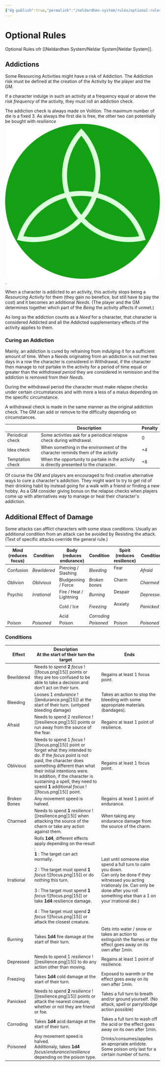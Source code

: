 ```yaml
---
{"dg-publish":true,"permalink":"/neldardhen-system/rules/optional-rules/"}
---
```


# Optional Rules
Optional Rules ofr [[Neldardhen System/Neldar System\|Neldar System]].
## Addictions
Some Resourcing Activities might have a risk of Addiction. The Addiction risk must be defined at the creation of the Activity by the player and the GM.

If a character indulge in such an activity at a frequency equal or above the _risk frequency_ of the activity, they must roll an addiction check.

The addiction check is always made on Volition. The maximum number of die is a fixed 3. As always the first die is free, the other two can potentially be bought with _resilience_ ![resilience.png|15](/img/user/Images/resilience.png).

When a character is addicted to an activity, this activity stops being a _Resourcing Activity_ for them (they gain no benefice, but still have to pay the cost) and it becomes an additional _Needs_. (The player and the GM determines together which part of the _Being_ the activity affects if unmet.)

As long as the addiction counts as a _Need_ for a character, that character is considered Addicted and all the Addicted supplementary effects of the activity applies to them.

### Curing an Addiction
Mainly, an addiction is cured by refraining from indulging it for a sufficient amount of time. When a _Needs_ originating from an addiction is not met two days in a row the character is considered in Withdrawal, if the character then manage to not partake in the activity for a period of time equal or greater than the _withdrawal period_ they are considered in remission and the addiction is removed from their _Needs_.

During the withdrawal period the character must make relapse checks under certain circumstances and with more a less of a malus depending on the specific circumstance.

A withdrawal check is made in the same manner as the original addiction check. The GM can add or remove to the difficulty depending on circumstances.

|                  | **Description**                                                                         | **Penalty** |
| ---------------- | --------------------------------------------------------------------------------------- | ----------- |
| Periodical check | Some activities ask for a periodical relapse check during withdrawal.                   | 0           |
| Idea check       | When something in the environment of the character reminds them of the activity         | +4          |
| Temptation check | When the opportunity to partake in the activity is directly presented to the character. | +8          |

Of course the GM and players are encouraged to find creative alternative ways to cure a character's addiction. They might want to try to get rid of their drinking habit by instead going for a walk with a friend or finding a new hobby. As a GM consider giving bonus on the relapse checks when players come up with alternatives way to manage or heal their character's addiction.

## Additional Effect of Damage
Some attacks can afflict characters with some staus conditions. Usually an additional condition from an attack can be avoided by Resisting the attack. (Text of specific attacks override the general rule.)

| **Mind (reduces focus)** | Condition          | **Body (reduces endurance)** | Condition            | **Spirit (reduces resilience)** | Condition   |
| ------------------------ | ------------------ | ---------------------------- | -------------------- | ------------------------------- | ----------- |
| Confusion <br>           | _Bewildered  <br>_ | Piercing / Slashing          | _Bleeding_           | Fear<br><br>                    | _Afraid_    |
| Oblivion                 | _Oblivious_        | Bludgeoning / Force          | _Broken bones  <br>_ | Charm<br><br>                   | _Charmed_   |
| Psychic<br>              | _Irrational_       | Fire / Heat / Lightning      | _Burning  <br>_      | Despair<br><br>                 | _Depressed_ |
|                          |                    | Cold / Ice                   | _Freezing_           | Anxiety<br><br>                 | _Panicked_  |
|                          |                    | Acid                         | _Corroding_          |                                 |             |
| Poison                   | _Poisoned_         | Poison                       | _Poisoned_           | Poison<br>                      | _Poisoned_  |

### Conditions

| **Effect**   | **Description**  <br>**At the start of their turn the target**                                                                                                                                                                                                                                                                                                                                                | **Ends  <br>**                                                                                                                                                                                                   |
| ------------ | ------------------------------------------------------------------------------------------------------------------------------------------------------------------------------------------------------------------------------------------------------------------------------------------------------------------------------------------------------------------------------------------------------------- | ---------------------------------------------------------------------------------------------------------------------------------------------------------------------------------------------------------------- |
| Bewildered   | Needs to spend **2** *focus* ![[focus.png\|15]] points or they are too confused to be able to take a decision and don't act on their turn.                                                                                                                                                                                                                                                                    | Regains at least 1 focus point.                                                                                                                                                                                  |
| Bleeding     | Looses 1 *endurance* ![[endurance.png\|15]] at the start of their turn. (untyped bleeding damage)                                                                                                                                                                                                                                                                                                             | Takes an action to stop the bleeding with some appropriate materials (bandages).                                                                                                                                 |
| Afraid       | Needs to spend 2 *resilience* ![[resilience.png\|15]] points or run away from the source of the fear.                                                                                                                                                                                                                                                                                                         | Regains at least 1 point of resilience.                                                                                                                                                                          |
| Oblivious    | Needs to spend 1 *focus* ![[focus.png\|15]] point or forget what they intended to do. If the *focus* point is not paid, the character does something different than what their initial intentions were.  <br>In addition, if the character is sustaining a spell, they need to spend **1** additional *focus* ![[focus.png\|15]] point.                                                                       | Regains at least 1 focus point.                                                                                                                                                                                  |
| Broken Bones | Any movement speed is halved.                                                                                                                                                                                                                                                                                                                                                                                 | Regains at least 1 point of endurance.                                                                                                                                                                           |
| Charmed      | Needs to spend **1** *resilience* ![[resilience.png\|15]] when attacking the source of the charm or take any action against them.                                                                                                                                                                                                                                                                             | When taking any endurance damage from the source of the charm.                                                                                                                                                   |
| Irrational   | Rolls **1d4**, different effects apply depending on the result :   <br>**1** : The target can act normally.<br><br>2 : The target must spend **1** *focus* ![[focus.png\|15]] or do nothing this turn.<br><br>3 : The target must spend **1** *focus* ![[focus.png\|15]] or take **1d4** resilience damage.<br><br>4 : The target must spend **2** *focus* ![[focus.png\|15]] or attack the closest creature. | Last until someone else spend a full turn to calm you down.  <br>Can only be done if they witnessed you acting irrationaly (ie. Can only be done after you roll something else than a 1 on your irrational die.) |
| Burning      | Takes **1d4** fire damage at the start of their turn.                                                                                                                                                                                                                                                                                                                                                         | Gets into water / snow or takes an action to extinguish the flames or the effect goes away on its own after 1min.                                                                                                |
| Depressed    | Needs to spend 1 *resilience* ![[resilience.png\|15]] to do any action other than moving.                                                                                                                                                                                                                                                                                                                     | Regains at least 1 point of resilience.                                                                                                                                                                          |
| Freezing     | Takes **1d4** cold damage at the start of their turn.                                                                                                                                                                                                                                                                                                                                                         | Exposed to warmth or the effect goes away on its own after 1min.                                                                                                                                                 |
| Panicked     | Needs to spend **2** *resilience* ![[resilience.png\|15]] points or attack the nearest creature, whether or not they are friend or foe.                                                                                                                                                                                                                                                                       | Takes a full turn to breath and/or ground yourself. (No attack, spell or parry/dodge action possible)                                                                                                            |
| Corroding    | Takes **1d4** acid damage at the start of their turn.                                                                                                                                                                                                                                                                                                                                                         | Takes a full turn to wash off the acid or the effect goes away on its own after 1min.                                                                                                                            |
| Poisoned     | Any movement speed is halved.  <br>Additionaly, takes **1d4** *focus*/*endurance*/*resilience* depending on the poison type.                                                                                                                                                                                                                                                                                  | Drinks/consumes/applies an apropriate antidote. Some poison only last for a certain number of turns.                                                                                                             |
